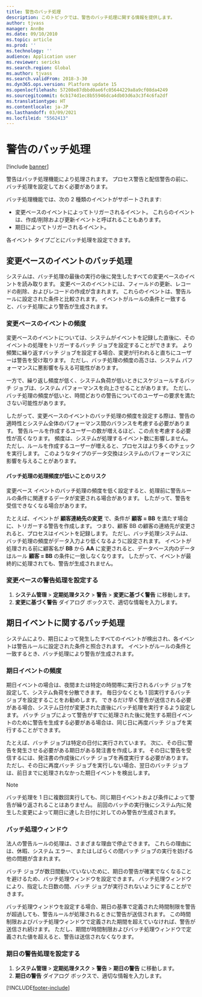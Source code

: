 ```yaml
---
title: 警告のバッチ処理
description: このトピックでは、警告のバッチ処理に関する情報を提供します。
author: tjvass
manager: AnnBe
ms.date: 09/10/2010
ms.topic: article
ms.prod: ''
ms.technology: ''
audience: Application user
ms.reviewer: sericks
ms.search.region: Global
ms.author: tjvass
ms.search.validFrom: 2018-3-30
ms.dyn365.ops.version: Platform update 15
ms.openlocfilehash: 57208e87dbbd0ae6fc05644229a8a9cf08da4249
ms.sourcegitcommit: 6cb174d1ec8b55946dca4db03d6a3c3f4c6fa2df
ms.translationtype: HT
ms.contentlocale: ja-JP
ms.lasthandoff: 03/09/2021
ms.locfileid: "5562413"
---
```

# <a name="batch-processing-of-alerts"></a>警告のバッチ処理

[!include [banner](../includes/banner.md)]

警告はバッチ処理機能により処理されます。 プロセス警告と配信警告の前に、バッチ処理を設定しておく必要があります。

バッチ処理機能では、次の 2 種類のイベントがサポートされます:

- 変更ベースのイベントによってトリガーされるイベント。 これらのイベントは、作成/削除および更新イベントと呼ばれることもあります。
- 期日によってトリガーされるイベント。

各イベント タイプごとにバッチ処理を設定できます。

## <a name="batch-processing-for-change-based-events"></a>変更ベースのイベントのバッチ処理

システムは、バッチ処理の最後の実行の後に発生したすべての変更ベースのイベントを読み取ります。 変更ベースのイベントには、フィールドの更新、レコードの削除、およびレコードの作成が含まれます。 これらのイベントは、警告ルールに設定された条件と比較されます。 イベントがルールの条件と一致すると、バッチ処理により警告が生成されます。

### <a name="frequency-for-change-based-events"></a>変更ベースのイベントの頻度

変更ベースのイベントについては、システムがイベントを記録した直後に、そのイベントの処理をトリガーするバッチ ジョブを設定することができます。 より頻繁に繰り返すバッチ ジョブを設定する場合、変更が行われると直ちにユーザーは警告を受け取ります。 ただし、バッチ処理の頻度の高さは、システム パフォーマンスに悪影響を与える可能性があります。

一方で、繰り返し頻度が低く、システム負荷が低いときにスケジュールするバッチ ジョブは、システム パフォーマンスを向上させることがあります。 ただし、バッチ処理の頻度が低いと、時間どおりの警告についてのユーザーの要求を満たさない可能性があります。

したがって、変更ベースのイベントのバッチ処理の頻度を設定する際は、警告の適時性とシステム全体のパフォーマンス間のバランスを考慮する必要があります。 警告ルールを作成するユーザーの数が増えるほど、この点を考慮する必要性が高くなります。 頻度は、システムが処理するイベント数に影響しません。 ただし、ルールを作成するユーザーが増えると、プロセスはより多くのチェックを実行します。 このようなタイプのデータ交換はシステムのパフォーマンスに影響を与えることがあります。

#### <a name="the-risks-of-low-batch-frequency"></a>バッチ処理の処理頻度が低いことのリスク

変更ベース イベントのバッチ処理の頻度を低く設定すると、処理前に警告ルールの条件に関連するデータが変更される場合があります。 したがって、警告を受信できなくなる場合があります。

たとえば、イベントが **顧客連絡先の変更** で、条件が **顧客 = BB** を満たす場合に、トリガーする警告を作成します。 つまり、顧客 BB の顧客の連絡先が変更されると、プロセスはイベントを記録します。 ただし、バッチ処理システムは、バッチ処理の頻度がデータ入力より低くなるように設定されます。 イベントが処理される前に顧客名が **BB** から **AA** に変更されると、データベース内のデータはルール **顧客 = BB** の条件に一致しなくなります。 したがって、イベントが最終的に処理されても、警告が生成されません。

### <a name="set-up-processing-for-change-based-alerts"></a>変更ベースの警告処理を設定する

1. **システム管理** &gt; **定期処理タスク** &gt; **警告** &gt; **変更に基づく警告** に移動します。
2. **変更に基づく警告** ダイアログ ボックスで、適切な情報を入力します。

## <a name="batch-processing-for-due-date-events"></a>期日イベントに関するバッチ処理

システムにより、期日によって発生したすべてのイベントが検出され、各イベントは警告ルールに設定された条件と照合されます。 イベントがルールの条件と一致するとき、バッチ処理により警告が生成されます。

### <a name="frequency-for-due-date-events"></a>期日イベントの頻度

期日イベントの場合は、夜間または特定の時間帯に実行されるバッチ ジョブを設定して、システム負荷を分散できます。 毎日少なくとも 1 回実行するバッチ ジョブを設定することをお勧めします。 できるだけ早く警告が送信される必要がある場合、システム日付が変更された直後にバッチ処理を実行するよう設定します。 バッチ ジョブによって警告がすでに処理された後に発生する期日イベントのために警告を生成する必要がある場合は、同じ日に再度バッチ ジョブを実行することができます。

たとえば、バッチ ジョブは特定の日付に実行されています。 次に、その日に警告を発生させる必要がある期日がある発注書を作成します。 その日に警告を受信するには、発注書の作成後にバッチ ジョブを再度実行する必要があります。 ただし、その日に再度バッチ ジョブを実行しない場合、翌日のバッチ ジョブは、前日までに処理されなかった期日イベントを検出します。

> [!NOTE]
> バッチ処理を 1 日に複数回実行しても、同じ期日イベントおよび条件によって警告が繰り返されることはありません。 前回のバッチの実行後にシステム内に発生した変更によって期日に達した日付に対してのみ警告が生成されます。

### <a name="batch-processing-window"></a>バッチ処理ウィンドウ

法人の警告ルールの処理は、さまざまな理由で停止できます。 これらの理由には、休暇、システム エラー、またはしばらくの間バッチ ジョブの実行を妨げる他の問題が含まれます。

バッチ ジョブが数日間動いていないために、期日の警告が確実でなくなることを避けるため、バッチ処理ウィンドウを設定できます。 バッチ処理ウィンドウにより、指定した日数の間、バッチ ジョブが実行されないようにすることができます。

バッチ処理ウィンドウを設定する場合、期日の基準で定義された時間制限を警告が超過しても、警告ルールが処理されるときに警告が送信されます。 この時間制限およびバッチ処理ウィンドウで定義された期間を超えていなければ、警告が送信され続けます。 ただし、期間が時間制限およびバッチ処理ウィンドウで定義された値を超えると、警告は送信されなくなります。

### <a name="set-up-processing-for-due-date-alerts"></a>期日の警告処理を設定する

1. **システム管理** &gt; **定期処理タスク** &gt; **警告** &gt; **期日の警告** に移動します。
2. **期日の警告** ダイアログ ボックスで、適切な情報を入力します。


[!INCLUDE[footer-include](../../../includes/footer-banner.md)]